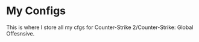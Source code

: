 # My Configs
This is where I store all my cfgs for Counter-Strike 2/Counter-Strike: Global Offesnsive.
